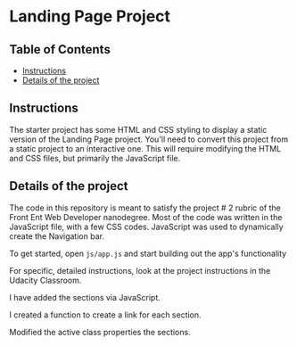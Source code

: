 # Landing Page Project

## Table of Contents

* [Instructions](#instructions)
* [Details of the project](#details)

## Instructions

The starter project has some HTML and CSS styling to display a static version of the Landing Page project. You'll need to convert this project from a static project to an interactive one. This will require modifying the HTML and CSS files, but primarily the JavaScript file.


## Details of the project

The code in this repository is meant to satisfy the project # 2 rubric of the Front Ent Web Developer nanodegree. Most of the code was written in the JavaScript file, with a few CSS codes. JavaScript was used to dynamically create the Navigation bar.


To get started, open `js/app.js` and start building out the app's functionality

For specific, detailed instructions, look at the project instructions in the Udacity Classroom.

I have added the sections via JavaScript.

I created a function to create a link for each section.

Modified the active class properties the sections.




